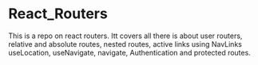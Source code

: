 # React_Routers
This is a repo on react routers.
Itt covers all there is about user routers, relative and absolute routes, nested routes, active links using NavLinks
useLocation, useNavigate, navigate, Authentication and protected routes.
